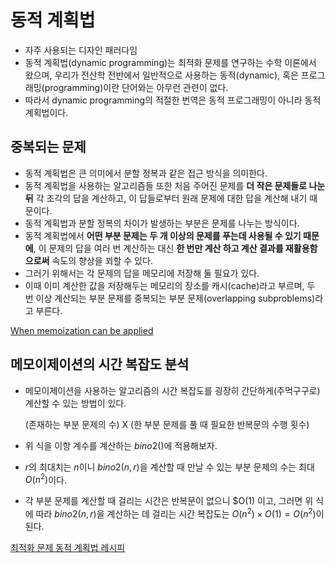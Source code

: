 # 동적 계획법

* 자주 사용되는 디자인 패러다임
* 동적 계획법(dynamic programming)는 최적화 문제를 연구하는 수학 이론에서 왔으며, 우리가 전산학 전반에서 일반적으로 사용하는 동적(dynamic), 혹은 프로그래밍(programming)이란 단어와는 아무런 관련이 없다.
* 따라서 dynamic programming의 적절한 번역은 동적 프로그래밍이 아니라 동적 계획법이다.

## 중복되는 문제
* 동적 계획법은 큰 의미에서 분할 정복과 같은 접근 방식을 의미한다.
* 동적 계획법을 사용하는 알고리즘들 또한 처음 주어진 문제를 __더 작은 문제들로 나눈뒤__ 각 조각의 답을 계산하고, 이 답들로부터 원래 문제에 대한 답을 계산해 내기 때문이다.
* 동적 계획법과 분할 정복의 차이가 발생하는 부분은 문제를 나누는 방식이다.
* 동적 계획법에서 __어떤 부분 문제는__ __두 개 이상의 문제를 푸는데 사용될 수 있기 때문에__, 이 문제의 답을 여러 번 계산하는 대신 __한 번만 계산 하고 계산 결과를 재활용함으로써__ 속도의 향상을 꾀할 수 있다.
* 그러기 위해서는 각 문제의 답을 메모리에 저장해 둘 필요가 있다.
* 이때 이미 계산한 값을 저장해두는 메모리의 장소를 캐시(cache)라고 부르며, 두 번 이상 계산되는 부분 문제를 중복되는 부분 문제(overlapping subproblems)라고 부른다.


[When memoization can be applied][1]

## 메모이제이션의 시간 복잡도 분석
* 메모이제이션을 사용하는 알고리즘의 시간 복잡도를 굉장히 간단하게(주먹구구로) 계산할 수 있는 방법이 있다.

    (존재하는 부분 문제의 수) X (한 부분 문제를 풀 때 필요한 반복문의 수행 횟수)

* 위 식을 이항 계수를 계산하는 $bino2()$에 적용해보자.

* $r$의 최대치는 $n$이니 $bino2(n, r)$을 계산할 때 만날 수 있는 부분 문제의 수는 최대 $O(n^2)$이다.

* 각 부분 문제를 계산할 때 걸리는 시간은 반복문이 없으니 $O(1)
이고, 그러면 위 식에 따라 $bino2(n, r)$을 계산하는 데 걸리는 시간 복잡도는 $O(n^2) \times O(1) = O(n^2)$이 된다.

[최적화 문제 동적 계획법 레시피][2]

[1]: https://github.com/MintChocoPizza/jongmanBook/tree/master/8_dynamic/Memoization

[2]: https://github.com/MintChocoPizza/jongmanBook/tree/master/8_dynamic/8_Traditional%20Optimization%20Problems/8_LIS#my-suffix